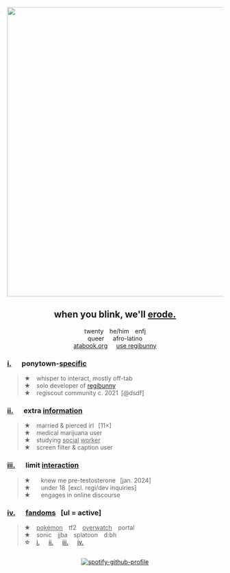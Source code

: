 <div align="center">
  <img src="https://i.postimg.cc/pr4BKzh1/01b22c2ebad0f8bd982c979dc50d433f-removebg-preview-1.png" width="675">
  
## when you blink, we'll [erode.](https://open.spotify.com/track/6peFwvcvgkjUYrq3cn6a72?si=3b062a78e7a741af)
twenty  he/him  enfj\
queer⠀⠀afro-latino\
[atabook.org](https://hempderived.atabook.org)⠀⠀[use regibunny](https://regibunny.carrd.co)


</div>

### **<ins>i.</ins>⠀⠀ponytown-<ins>specific</ins>**
> **★**  whisper to interact, mostly off-tab\
> **★**  solo developer of [regibunny](https://regibunny.carrd.co)\
> **★**  regiscout community c. 2021 [@dsdf]
> 


### **<ins>ii.</ins>⠀⠀extra <ins>information</ins>**
> **★**  married & pierced irl⠀[11×]\
> **★**  medical marijuana user\
> **★**  studying <ins>social</ins> <ins>worker</ins>\
> **★**  screen filter & caption user

### **<ins>iii.</ins>⠀⠀limit <ins>interaction</ins>**
> **★** ⠀⠀knew me pre-testosterone⠀[jan. 2024]\
**★** ⠀⠀under 18 [excl. regi/dev inquiries]</sup>\
**★** ⠀⠀engages in online discourse

### **<ins>iv.</ins>⠀⠀<ins>fandoms</ins>⠀[ul = active]**
> **★**  <ins>pokémon</ins>  tf2  <ins>overwatch</ins>  portal\
**★**  sonic  jjba  splatoon  d:bh\
**☆**  [i.](https://mspaintadventures.fandom.com/wiki/Dave_Strider)   [ii.](https://deltarune.fandom.com/wiki/Susie)   [iii.](https://overwatch.fandom.com/wiki/Venture)   [iv.](https://overwatch.fandom.com/wiki/Cassidy)
##  

<div align="center">

  [![spotify-github-profile](https://spotify-github-profile.kittinanx.com/api/view?uid=1osmny1bc0de3a5c2cmr0p1v8&cover_image=true&theme=compact&show_offline=false&background_color=121212&interchange=false)](https://github.com/kittinan/spotify-github-profile)
</div>

 
